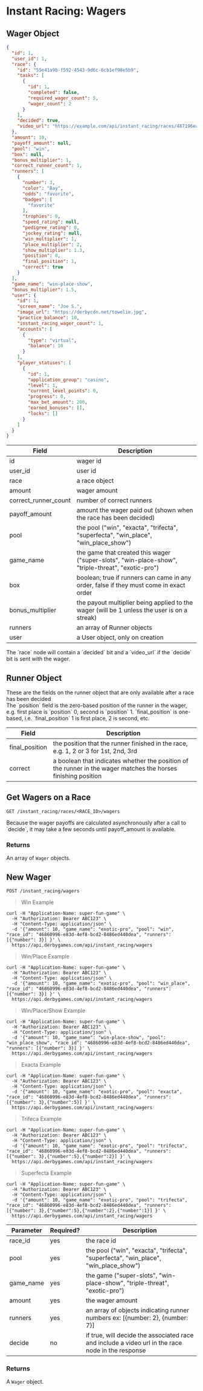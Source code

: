 # Instant Racing: Wagers

## Wager Object

```json
{
  "id": 1,
  "user_id": 1,
  "race": {
    "id": "55e41a9b-f592-4543-9d6c-6cb1ef98e5b9",
    "tasks": [
      {
        "id": 1,
        "completed": false,
        "required_wager_count": 5,
        "wager_count": 2
      }
    ],
    "decided": true,
    "video_url": "https://example.com/api/instant_racing/races/487196ea-04a4-48b1-abd5-13bcff683791/video/playlist.m3u8?..."
  },
  "amount": 10,
  "payoff_amount": null,
  "pool": "win",
  "box": null,
  "bonus_multiplier": 1,
  "correct_runner_count": 1,
  "runners": [
    {
      "number": 3,
      "color": "Bay",
      "odds": "favorite",
      "badges": [
        "favorite"
      ],
      "trophies": 0,
      "speed_rating": null,
      "pedigree_rating": 0,
      "jockey_rating": null,
      "win_multiplier": 1,
      "place_multiplier": 2,
      "show_multiplier": 1.3,
      "position": 0,
      "final_position": 1,
      "correct": true
    }
  ],
  "game_name": "win-place-show",
  "bonus_multiplier": 1.5,
  "user": {
    "id": 1,
    "screen_name": "Joe S.",
    "image_url": "https://derbycdn.net/towelie.jpg",
    "practice_balance": 10,
    "instant_racing_wager_count": 1,
    "accounts": [
      {
        "type": "virtual",
        "balance": 10
      }
    ],
    "player_statuses": [
      {
        "id": 1,
        "application_group": "casino",
        "level": 1,
        "current_level_points": 0,
        "progress": 0,
        "max_bet_amount": 200,
        "earned_bonuses": [],
        "locks": []
      }
    ]
  }
}
```

Field | Description
----- | -----------
id | wager id
user_id | user id
race | a race object
amount | wager amount
correct_runner_count | number of correct runners
payoff_amount | amount the wager paid out (shown when the race has been decided)
pool | the pool ("win", "exacta", "trifecta", "superfecta", "win_place", "win_place_show")
game_name | the game that created this wager ("super-slots", "win-place-show", "triple-threat", "exotic-pro")
box | boolean; true if runners can came in any order, false if they must come in exact order
bonus_multiplier | the payout multiplier being applied to the wager (will be 1 unless the user is on a streak)
runners | an array of Runner objects
user | a User object, only on creation

<aside class="notice">
  The `race` node will contain a `decided` bit and a `video_url` if the `decide` bit is sent with the wager.
</aside>

## Runner Object
<aside class="notice">
  These are the fields on the runner object that are only available after a race has been decided
</aside>

<aside class='warning'>
  The `position` field is the zero-based position of the runner in the wager, e.g. first place is `position` 0, second is `position` 1.
  `final_position` is one-based, i.e. `final_position` 1 is first place, 2 is second, etc.
</aside>

Field | Description
----- | -----------
final_position | the position that the runner finished in the race, e.g. 1, 2 or 3 for 1st, 2nd, 3rd
correct | a boolean that indicates whether the position of the runner in the wager matches the horses finishing position


## Get Wagers on a Race

`GET /instant_racing/races/<RACE_ID>/wagers`

<aside class="notice">
Because the wager payoffs are calculated asynchronously after a call to `decide`, it may take a few seconds until payoff_amount is available.
</aside>

### Returns

An array of `Wager` objects.

## New Wager

`POST /instant_racing/wagers`

> Win Example

```curl
curl -H "Application-Name: super-fun-game" \
  -H "Authorization: Bearer ABC123" \
  -H "Content-Type: application/json" \
  -d '{"amount": 10, "game_name": "exotic-pro", "pool": "win", "race_id": "46860996-e83d-4ef8-bcd2-8486ed440dea", "runners": [{"number": 3}] }' \
  https://api.derbygames.com/api/instant_racing/wagers
```

> Win/Place Example

```curl
curl -H "Application-Name: super-fun-game" \
  -H "Authorization: Bearer ABC123" \
  -H "Content-Type: application/json" \
  -d '{"amount": 10, "game_name": "exotic-pro", "pool": "win_place", "race_id": "46860996-e83d-4ef8-bcd2-8486ed440dea", "runners": [{"number": 3}] }' \
  https://api.derbygames.com/api/instant_racing/wagers
```

> Win/Place/Show Example

```curl
curl -H "Application-Name: super-fun-game" \
  -H "Authorization: Bearer ABC123" \
  -H "Content-Type: application/json" \
  -d '{"amount": 10, "game_name": "win-place-show", "pool": "win_place_show", "race_id": "46860996-e83d-4ef8-bcd2-8486ed440dea", "runners": [{"number": 3}] }' \
  https://api.derbygames.com/api/instant_racing/wagers
```

> Exacta Example

```curl
curl -H "Application-Name: super-fun-game" \
  -H "Authorization: Bearer ABC123" \
  -H "Content-Type: application/json" \
  -d '{"amount": 10, "game_name": "exotic-pro", "pool": "exacta", "race_id": "46860996-e83d-4ef8-bcd2-8486ed440dea", "runners": [{"number": 3},{"number":5}] }' \
  https://api.derbygames.com/api/instant_racing/wagers
```

> Trifeca Example

```curl
curl -H "Application-Name: super-fun-game" \
  -H "Authorization: Bearer ABC123" \
  -H "Content-Type: application/json" \
  -d '{"amount": 10, "game_name": "exotic-pro", "pool": "trifecta", "race_id": "46860996-e83d-4ef8-bcd2-8486ed440dea", "runners": [{"number": 3},{"number":5},{"number":2}] }' \
  https://api.derbygames.com/api/instant_racing/wagers
```

> Superfecta Example

```curl
curl -H "Application-Name: super-fun-game" \
  -H "Authorization: Bearer ABC123" \
  -H "Content-Type: application/json" \
  -d '{"amount": 10, "game_name": "exotic-pro", "pool": "trifecta", "race_id": "46860996-e83d-4ef8-bcd2-8486ed440dea", "runners": [{"number": 3},{"number":5},{"number":2},{"number":1}] }' \
  https://api.derbygames.com/api/instant_racing/wagers
```

Parameter | Required? | Description
--------- | --------- | -----------
race_id | yes | the race id
pool | yes | the pool ("win", "exacta", "trifecta", "superfecta", "win_place", "win_place_show")
game_name | yes | the game ("super-slots", "win-place-show", "triple-threat", "exotic-pro")
amount | yes | the wager amount
runners | yes | an array of objects indicating runner numbers ex: [{number: 2}, {number: 7}]
decide | no | if true, will decide the associated race and include a video url in the race node in the response

### Returns

A `Wager` object.
